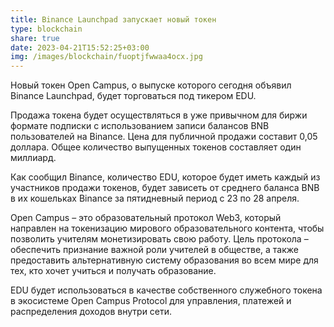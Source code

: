 ```yaml
---
title: Binance Launchpad запускает новый токен
type: blockchain
share: true
date: 2023-04-21T15:52:25+03:00
img: /images/blockchain/fuoptjfwwaa4ocx.jpg
---
```

Новый токен Open Campus, о выпуске которого сегодня объявил Binance Launchpad, будет торговаться под тикером EDU.



Продажа токена будет осуществляться в уже привычном для биржи формате подписки с использованием записи балансов BNB пользователей на Binance. Цена для публичной продажи составит 0,05 доллара. Общее количество выпущенных токенов составляет один миллиард.



Как сообщил Binance, количество EDU, которое будет иметь каждый из участников продажи токенов, будет зависеть от среднего баланса BNB в их кошельках Binance за пятидневный период с 23 по 28 апреля.



Open Campus – это образовательный протокол Web3, который направлен на токенизацию мирового образовательного контента, чтобы позволить учителям монетизировать свою работу. Цель протокола – обеспечить признание важной роли учителей в обществе, а также предоставить альтернативную систему образования во всем мире для тех, кто хочет учиться и получать образование.



EDU будет использоваться в качестве собственного служебного токена в экосистеме Open Campus Protocol для управления, платежей и распределения доходов внутри сети.